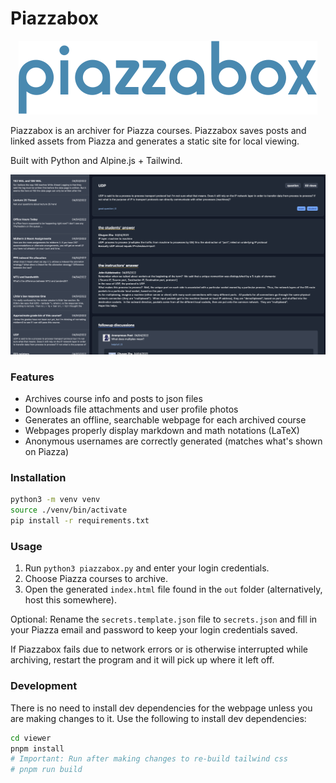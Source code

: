 # Piazzabox

<div style="text-align:center"><img src=".github/logo.svg" /></div>

Piazzabox is an archiver for Piazza courses. Piazzabox saves posts and linked
assets from Piazza and generates a static site for local viewing.

Built with Python and Alpine.js + Tailwind.

![screenshot](.github/screenshot.png)

### Features

- Archives course info and posts to json files
- Downloads file attachments and user profile photos
- Generates an offline, searchable webpage for each archived course
- Webpages properly display markdown and math notations (LaTeX)
- Anonymous usernames are correctly generated (matches what's shown on Piazza)

### Installation

```sh
python3 -m venv venv
source ./venv/bin/activate
pip install -r requirements.txt
```

### Usage

1. Run `python3 piazzabox.py` and enter your login credentials.
2. Choose Piazza courses to archive.
3. Open the generated `index.html` file found in the `out` folder
   (alternatively, host this somewhere).

Optional: Rename the `secrets.template.json` file to `secrets.json` and fill
in your Piazza email and password to keep your login credentials saved.

If Piazzabox fails due to network errors or is otherwise interrupted while
archiving, restart the program and it will pick up where it left off.

### Development

There is no need to install dev dependencies for the webpage unless you are
making changes to it. Use the following to install dev dependencies:

```sh
cd viewer
pnpm install
# Important: Run after making changes to re-build tailwind css
# pnpm run build
```

